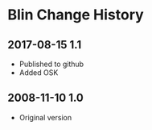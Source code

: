 # Blin Change History

## 2017-08-15 1.1
* Published to github
* Added OSK

## 2008-11-10 1.0
* Original version
